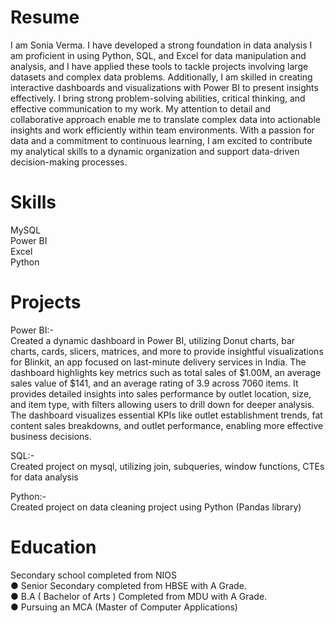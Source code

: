 # Resume
I am Sonia Verma. I have developed a strong foundation in data analysis I am proficient in using Python, SQL, and Excel for data manipulation and analysis, and I have applied these tools to tackle projects involving large datasets and complex data problems. Additionally, I am skilled in creating interactive dashboards and visualizations with Power BI to present insights effectively. I bring strong problem-solving abilities, critical thinking, and effective communication to my work. My attention to detail and collaborative approach enable me to translate complex data into actionable insights and work efficiently within team environments. With a passion for data and a commitment to continuous learning, I am excited to contribute my analytical skills to a dynamic organization and support data-driven decision-making processes.

# Skills
MySQL  
Power BI  
Excel  
Python  

# Projects
Power BI:-    
Created a dynamic dashboard in Power BI, utilizing Donut charts, bar charts, cards, slicers, matrices, and more to provide insightful visualizations for Blinkit, an app focused on last-minute delivery services in India. The dashboard highlights key metrics such as total sales of $1.00M, an average sales value of $141, and an average rating of 3.9 across 7060 items. It provides detailed insights into sales performance by outlet location, size, and item type, with filters allowing users to drill down for deeper analysis. The dashboard visualizes essential KPIs like outlet establishment trends, fat content sales breakdowns, and outlet performance, enabling more effective business decisions.

SQL:-     
Created project on mysql, utilizing join, subqueries, window functions, CTEs for data analysis

Python:-    
Created project on data cleaning project using Python (Pandas library)

# Education  
Secondary school completed from NIOS  
● Senior Secondary completed from HBSE with A Grade.  
● B.A ( Bachelor of Arts ) Completed from MDU with A Grade.  
● Pursuing an MCA (Master of Computer Applications)  

